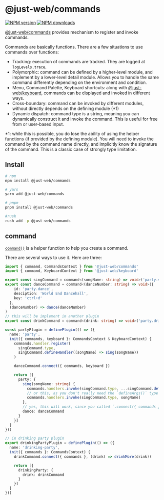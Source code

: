 # @just-web/commands

[![NPM version][npm-image]][npm-url]
[![NPM downloads][downloads-image]][downloads-url]

[@just-web/commands] provides mechanism to register and invoke commands.

Commands are basically functions.
There are a few situations to use commands over functions:

- Tracking: execution of commands are tracked. They are logged at `logLevels.trace`.
- Polymorphic: command can be defined by a higher-level module, and implement by a lower-level detail module. Allows you to handle the same command differently depending on the environment and condition.
- Menu, Command Palette, Keyboard shortcuts: along with [@just-web/keyboard], commands can be displayed and invoked in different ways.
- Cross-boundary: command can be invoked by different modules, without directly depends on the defining module (*1)
- Dynamic dispatch: command type is a string, meaning you can dynamically construct it and invoke the command. This is useful for free from or user-based input.

*1: while this is possible,
you do lose the ability of using the helper functions (if provided by the defining module).
You will need to invoke the command by the command name directly,
and implicitly know the signature of the command.
This is a classic case of strongly type limitation.

## Install

```sh
# npm
npm install @just-web/commands

# yarn
yarn add @just-web/commands

# pnpm
pnpm install @just-web/commands

#rush
rush add -p @just-web/commands
```

## command

[`command()`] is a helper function to help you create a command.

There are several ways to use it.
Here are three:

```ts
import { command, CommandsContext } from '@just-web/commands'
import { command, KeyboardContext } from '@just-web/keyboard'

export const singCommand = command<(songName: string) => void>('party.sing')
export const danceCommand = command<(danceNumber: string) => void>({
    id: 'party.dance',
    desciption: 'World End Dancehall',
    key: 'ctrl+d'
  },
  (danceNumber) => dance(danceNumber)
)
// this will be implement in another plugin
export const drinkCommand = command<(drink: string) => void>('party.drink')

const partyPlugin = definePlugin(() => ({
  name: 'party',
  init({ commands, keyboard }: CommandsContext & KeyboardContext) {
    commands.handler.register(
      singCommand.type,
      singCommand.defineHandler((songName) => sing(songName))
    )

    danceCommand.connect({ commands, keyboard })

    return [{
      party: {
        sing(songName: string) {
          commands.handlers.invoke(singCommand.type, ...singCommand.defineArgs(songName))
          // or this, as you don't really need the `defineArgs()` type helper
          commands.handlers.invoke(singCommand.type, songName)
        },
        // yes, this will work, since you called `.connect({ commands })`
        dance: danceCommand
      }
    }]
  }
}))

// in drinking party plugin
export drinkingPartyPlugin = definePlugin(() => ({
  name: 'drinking-party',
  init({ commands }: CommandsContext) {
    drinkCommand.connect({ commands }, (drink) => drinkMore(drink))

    return [{
      drinkingParty: {
        drink: drinkCommand
      }
    }]
  }
}))
```

[@just-web/commands]: https://github.com/justland/just-web/tree/main/frameworks/commands
[@just-web/keyboard]: https://github.com/justland/just-web/tree/main/frameworks/keyboard
[`command()`]: https://github.com/justland/just-web/tree/main/frameworks/commands/ts/command.ts
[downloads-image]: https://img.shields.io/npm/dm/@just-web/commands.svg?style=flat
[downloads-url]: https://npmjs.org/package/@just-web/commands
[npm-image]: https://img.shields.io/npm/v/@just-web/commands.svg?style=flat
[npm-url]: https://npmjs.org/package/@just-web/commands
